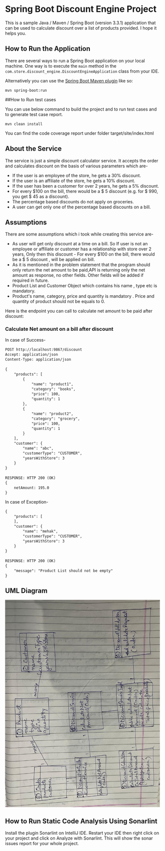 # Spring Boot Discount Engine Project

This is a sample Java / Maven / Spring Boot (version 3.3.1) application that can be used to calculate discount over a list of products provided. I hope it helps you.

## How to Run the Application

There are several ways to run a Spring Boot application on your local machine. One way is to execute the `main` method in the `com.store.discount_engine.DiscountEngineApplication` class from your IDE.

Alternatively you can use the [Spring Boot Maven plugin](https://docs.spring.io/spring-boot/docs/current/reference/html/build-tool-plugins-maven-plugin.html) like so:

```
mvn spring-boot:run
```

##How to Run test cases

You can use below command to build the project and to run test cases and to generate test case report.

```
mvn clean install
```

You can find the code coverage report under folder target/site/index.html

## About the Service

The service is just a simple discount calculator service. It accepts the order and calculates discount on the basis of various parameters which are-

* If the user is an employee of the store, he gets a 30% discount.
* If the user is an affiliate of the store, he gets a 10% discount.
* If the user has been a customer for over 2 years, he gets a 5% discount.
* For every $100 on the bill, there would be a $ 5 discount (e.g. for $ 990, you get $ 45 as a discount).
* The percentage based discounts do not apply on groceries.
* A user can get only one of the percentage based discounts on a bill.

## Assumptions

There are some assumptions which i took while creating this service are-

* As user will get only discount at a time on a bill. So If user is not an employee or affiliate or customer has a relationship with store over 2 years, Only then this discount - For every $100 on the bill, there would be a $ 5 discount , will be applied on bill.
* As it is mentioned in the problem statement that the program should only return the net amount to be paid,API is returning only the net amount as response, no other fields. Other fields will be added if required in future.
* Product List and Customer Object which contains his name , type etc is mandatory.
* Product's name, category, price and quantity is mandatory . Price and quantity of product should not be equals to 0.

Here is the endpoint you can call to calculate net amount to be paid after discount:

### Calculate Net amount on a bill after discount

In case of Success-

```
POST http://localhost:9867/discount
Accept: application/json
Content-Type: application/json

{
    "products": [
        {
            "name": "product1",
            "category": "books",
            "price": 100,
            "quantity": 1
        },
        {
            "name": "product2",
            "category": "grocery",
            "price": 100,
            "quantity": 1
        }
    ],
    "customer": {
        "name": "abc",
        "customerType": "CUSTOMER",
        "yearsWithStore": 3
    }
}

RESPONSE: HTTP 200 (OK)
{
	netAmount: 195.0
}
```
In case of Exception-

```
{
    "products": [
    ],
    "customer": {
        "name": "mehak",
        "customerType": "CUSTOMER",
        "yearsWithStore": 3
    }
}

RESPONSE: HTTP 200 (OK)
{
    "message": "Product List should not be empty"
}
```

## UML Diagram

![alt text](https://github.com/mehak-lakhanpal/discount-calculator/blob/main/UML_Diagram.jpeg?raw=true)

## How to Run Static Code Analysis Using Sonarlint

Install the plugin Sonarlint on IntelliJ IDE. Restart your IDE then right click on your project and click on Analyze with Sonarlint. This will show the sonar issues report for your whole project.



